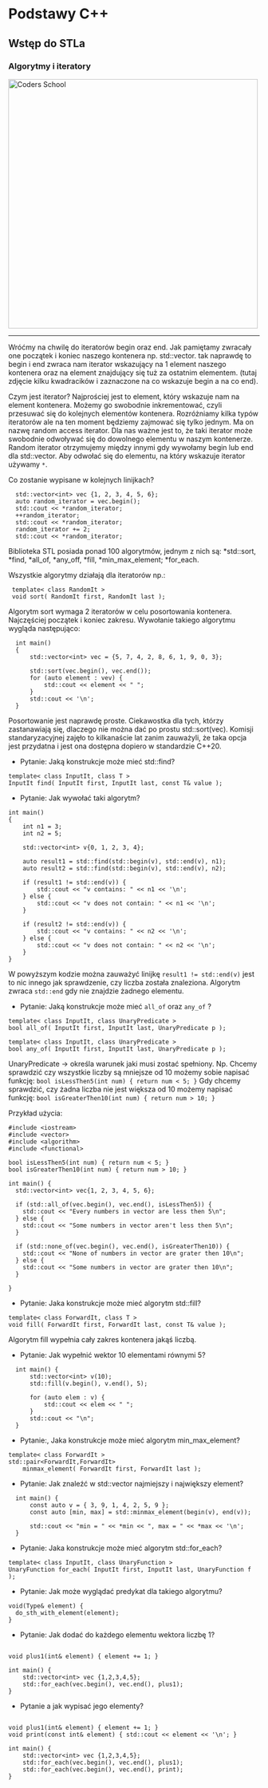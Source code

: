 <!-- .slide: data-background="#111111" -->

# Podstawy C++

## Wstęp do STLa

### Algorytmy i iteratory

<a href="https://coders.school">
    <img width="500" data-src="../coders_school_logo.png" alt="Coders School" class="plain">
</a>

___

Wróćmy na chwilę do iteratorów begin oraz end. Jak pamiętamy zwracały one początek i koniec naszego kontenera np. std::vector.
tak naprawdę to begin i end zwraca nam iterator wskazujący na 1 element naszego kontenera oraz na element znajdujący się tuż za ostatnim elementem. (tutaj zdjęcie kilku kwadracików i zaznaczone na co wskazuje begin a na co end).

Czym jest iterator? Najprościej jest to element, który wskazuje nam na element kontenera. Możemy go swobodnie inkrementować, czyli przesuwać się do kolejnych elementów kontenera. Rozróżniamy kilka typów iteratorów ale na ten moment będziemy zajmować się tylko jednym.
Ma on nazwę random access iterator. Dla nas ważne jest to, że taki iterator może swobodnie odwoływać się do dowolnego elementu w naszym kontenerze. Random iterator otrzymujemy między innymi gdy wywołamy begin lub end dla std::vector. Aby odwołać się do elementu, na który wskazuje iterator używamy `*`.

Co zostanie wypisane w kolejnych linijkach?
```
  std::vector<int> vec {1, 2, 3, 4, 5, 6};
  auto random_iterator = vec.begin();
  std::cout << *random_iterator;
  ++random_iterator;
  std::cout << *random_iterator;
  random_iterator += 2;
  std::cout << *random_iterator;
```

Biblioteka STL posiada ponad 100 algorytmów, jednym z nich są:
  *std::sort, 
  *find, 
  *all_of,
  *any_off,
  *fill,
  *min_max_element;
  *for_each.
 
 Wszystkie algorytmy działają dla iteratorów np.:
 ```
  template< class RandomIt >
  void sort( RandomIt first, RandomIt last );
```
Algorytm sort wymaga 2 iteratorów w celu posortowania kontenera. Najczęściej początek i koniec zakresu. Wywołanie takiego algorytmu wygląda następująco:
```
  int main()
  {
      std::vector<int> vec = {5, 7, 4, 2, 8, 6, 1, 9, 0, 3}; 

      std::sort(vec.begin(), vec.end());
      for (auto element : vev) {
          std::cout << element << " ";
      }   
      std::cout << '\n';
  }
```
Posortowanie jest naprawdę proste. Ciekawostka dla tych, którzy zastanawiają się, dlaczego nie można dać po prostu std::sort(vec).
Komisji standaryzacyjnej zajęło to kilkanaście lat zanim zauważyli, że taka opcja jest przydatna i jest ona dostępna dopiero w standardzie C++20.

- Pytanie: Jaką konstrukcje może mieć std::find?

```
template< class InputIt, class T >
InputIt find( InputIt first, InputIt last, const T& value );
```

- Pytanie: Jak wywołać taki algorytm?

```
int main()
{
    int n1 = 3;
    int n2 = 5;
 
    std::vector<int> v{0, 1, 2, 3, 4};
 
    auto result1 = std::find(std::begin(v), std::end(v), n1);
    auto result2 = std::find(std::begin(v), std::end(v), n2);
 
    if (result1 != std::end(v)) {
        std::cout << "v contains: " << n1 << '\n';
    } else {
        std::cout << "v does not contain: " << n1 << '\n';
    }
 
    if (result2 != std::end(v)) {
        std::cout << "v contains: " << n2 << '\n';
    } else {
        std::cout << "v does not contain: " << n2 << '\n';
    }
}
```

W powyższym kodzie można zauważyć linijkę `result1 != std::end(v)` jest to nic innego jak sprawdzenie, czy liczba została znaleziona.
Algorytm zwraca `std::end` gdy nie znajdzie żadnego elementu. 

- Pytanie: Jaką konstrukcje może mieć `all_of` oraz `any_of` ?

```
template< class InputIt, class UnaryPredicate >
bool all_of( InputIt first, InputIt last, UnaryPredicate p );
```
```
template< class InputIt, class UnaryPredicate >
bool any_of( InputIt first, InputIt last, UnaryPredicate p );
```

UnaryPredicate -> określa warunek jaki musi zostać spełniony. Np. Chcemy sprawdzić czy wszystkie liczby są mniejsze od 10 możemy sobie napisać funkcję: `bool isLessThen5(int num) { return num < 5; }`
Gdy chcemy sprawdzić, czy żadna liczba nie jest większa od 10 możemy napisać funkcję: `bool isGreaterThen10(int num) { return num > 10; }`

Przykład użycia:
```
#include <iostream>
#include <vector>
#include <algorithm>
#include <functional>

bool isLessThen5(int num) { return num < 5; }
bool isGreaterThen10(int num) { return num > 10; }

int main() {
  std::vector<int> vec{1, 2, 3, 4, 5, 6};
  
  if (std::all_of(vec.begin(), vec.end(), isLessThen5)) {
    std::cout << "Every numbers in vector are less then 5\n";
  } else {
    std::cout << "Some numbers in vector aren't less then 5\n";
  }

  if (std::none_of(vec.begin(), vec.end(), isGreaterThen10)) {
    std::cout << "None of numbers in vector are grater then 10\n";
  } else {
    std::cout << "Some numbers in vector are grater then 10\n";
  }

}
```

- Pytanie: Jaka konstrukcje może mieć algorytm std::fill?
```
template< class ForwardIt, class T >
void fill( ForwardIt first, ForwardIt last, const T& value );
```

Algorytm fill wypełnia cały zakres kontenera jakąś liczbą.
- Pytanie: Jak wypełnić wektor 10 elementami równymi 5?
```
  int main() {
      std::vector<int> v(10);
      std::fill(v.begin(), v.end(), 5);

      for (auto elem : v) {
          std::cout << elem << " ";
      }
      std::cout << "\n";
  }
```

- Pytanie:, Jaka konstrukcje może mieć algorytm min_max_element?
```
template< class ForwardIt >
std::pair<ForwardIt,ForwardIt>
    minmax_element( ForwardIt first, ForwardIt last );
```
- Pytanie: Jak znaleźć w std::vector najmiejszy i największy element?
```
  int main() {
      const auto v = { 3, 9, 1, 4, 2, 5, 9 };
      const auto [min, max] = std::minmax_element(begin(v), end(v));

      std::cout << "min = " << *min << ", max = " << *max << '\n';
  }
```

- Pytanie: Jaka konstrukcje może mieć algorytm std::for_each?
```
template< class InputIt, class UnaryFunction >
UnaryFunction for_each( InputIt first, InputIt last, UnaryFunction f );
```
- Pytanie: Jak może wyglądać predykat dla takiego algorytmu?
```
void(Type& element) {
  do_sth_with_element(element);
}
```
- Pytanie: Jak dodać do każdego elementu wektora liczbę 1?
```

void plus1(int& element) { element += 1; }

int main() {
    std::vector<int> vec {1,2,3,4,5};
    std::for_each(vec.begin(), vec.end(), plus1);
}
```
- Pytanie a jak wypisać jego elementy?
```

void plus1(int& element) { element += 1; }
void print(const int& element) { std::cout << element << '\n'; }

int main() {
    std::vector<int> vec {1,2,3,4,5};
    std::for_each(vec.begin(), vec.end(), plus1);
    std::for_each(vec.begin(), vec.end(), print);
}
```
